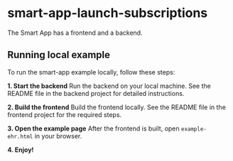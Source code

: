 # smart-app-launch-subscriptions

The Smart App has a frontend and a backend.

## Running local example

To run the smart-app example locally, follow these steps:

**1. Start the backend**
Run the backend on your local machine. See the README file in the backend project for detailed instructions.

**2. Build the frontend**
Build the frontend locally. See the README file in the frontend project for the required steps.

**3. Open the example page**
After the frontend is built, open `example-ehr.html` in your browser.

**4. Enjoy!**
